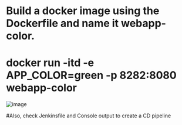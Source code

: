 # Build a docker image using the Dockerfile and name it webapp-color. 


# docker run -itd -e APP_COLOR=green -p 8282:8080 webapp-color


![image](https://user-images.githubusercontent.com/68551613/162589980-3a5e7cef-e7ce-45ef-a922-79d3560841ea.png)

#Also, check Jenkinsfile and Console output to create a CD pipeline
